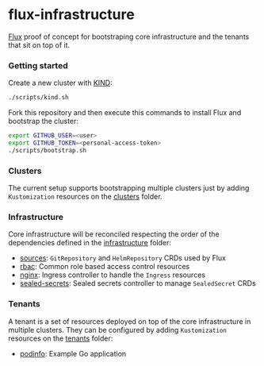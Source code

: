 # flux-infrastructure

[Flux](https://fluxcd.io/) proof of concept for bootstraping core infrastructure and the tenants that sit on top of it.

### Getting started

Create a new cluster with [KIND](https://kind.sigs.k8s.io/):
```bash
./scripts/kind.sh
``` 

Fork this repository and then execute this commands to install Flux and bootstrap the cluster:
```bash
export GITHUB_USER=<user>
export GITHUB_TOKEN=<personal-access-token>
./scripts/bootstrap.sh
``` 

### Clusters

The current setup supports bootstrapping multiple clusters just by adding `Kustomization` resources on the [clusters](./clusters) folder.

### Infrastructure

Core infrastructure will be reconciled respecting the order of the dependencies defined in the [infrastructure](./infrastructure) folder:
- [sources](./infrastructure/sources): `GitRepository` and `HelmRepository` CRDs used by Flux
- [rbac](./infrastructure/rbac): Common role based access control resources
- [nginx](https://github.com/kubernetes/ingress-nginx): Ingress controller to handle the `Ingress` resources
- [sealed-secrets](https://github.com/bitnami-labs/sealed-secrets): Sealed secrets controller to manage `SealedSecret` CRDs

### Tenants

A tenant is a set of resources deployed on top of the core infrastructure in multiple clusters. They can be configured by adding `Kustomization` resources on the [tenants](./tenants) folder:
- [podinfo](https://github.com/mmontes11/flux-tenant-podinfo): Example Go application